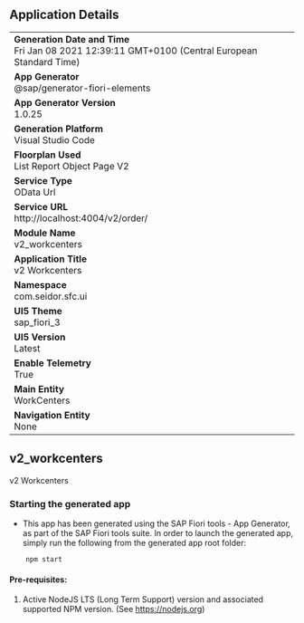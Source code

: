## Application Details
|               |
| ------------- |
|**Generation Date and Time**<br>Fri Jan 08 2021 12:39:11 GMT+0100 (Central European Standard Time)|
|**App Generator**<br>@sap/generator-fiori-elements|
|**App Generator Version**<br>1.0.25|
|**Generation Platform**<br>Visual Studio Code|
|**Floorplan Used**<br>List Report Object Page V2|
|**Service Type**<br>OData Url|
|**Service URL**<br>http://localhost:4004/v2/order/
|**Module Name**<br>v2_workcenters|
|**Application Title**<br>v2 Workcenters|
|**Namespace**<br>com.seidor.sfc.ui|
|**UI5 Theme**<br>sap_fiori_3|
|**UI5 Version**<br>Latest|
|**Enable Telemetry**<br>True|
|**Main Entity**<br>WorkCenters|
|**Navigation Entity**<br>None|

## v2_workcenters

v2 Workcenters

### Starting the generated app

-   This app has been generated using the SAP Fiori tools - App Generator, as part of the SAP Fiori tools suite.  In order to launch the generated app, simply run the following from the generated app root folder:

```
    npm start
```


#### Pre-requisites:

1. Active NodeJS LTS (Long Term Support) version and associated supported NPM version.  (See https://nodejs.org)


